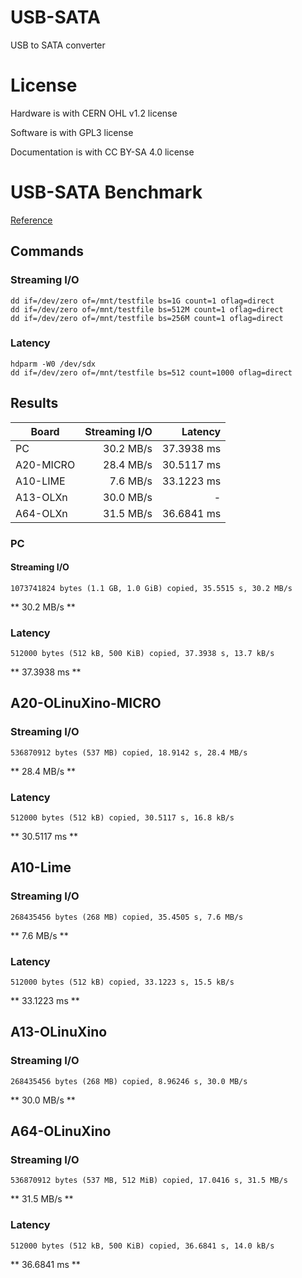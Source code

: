 # USB-SATA
USB to SATA converter

# License
Hardware is with CERN OHL v1.2 license

Software is with GPL3 license

Documentation is with CC BY-SA 4.0 license

# USB-SATA Benchmark

[Reference](https://www.thomas-krenn.com/en/wiki/Linux_I/O_Performance_Tests_using_dd)


## Commands
### Streaming I/O
    dd if=/dev/zero of=/mnt/testfile bs=1G count=1 oflag=direct
    dd if=/dev/zero of=/mnt/testfile bs=512M count=1 oflag=direct
    dd if=/dev/zero of=/mnt/testfile bs=256M count=1 oflag=direct

### Latency
    hdparm -W0 /dev/sdx
    dd if=/dev/zero of=/mnt/testfile bs=512 count=1000 oflag=direct
    


## Results

| Board     | Streaming I/O |   Latency  |
| ----------|--------------:| ----------:|
| PC        |     30.2 MB/s | 37.3938 ms |
| A20-MICRO |     28.4 MB/s | 30.5117 ms |
| A10-LIME  |      7.6 MB/s | 33.1223 ms |
| A13-OLXn  |     30.0 MB/s |     -      |
| A64-OLXn  |     31.5 MB/s | 36.6841 ms |


### PC
#### Streaming I/O
    1073741824 bytes (1.1 GB, 1.0 GiB) copied, 35.5515 s, 30.2 MB/s
** 30.2 MB/s **
### Latency
    512000 bytes (512 kB, 500 KiB) copied, 37.3938 s, 13.7 kB/s
** 37.3938 ms **

## A20-OLinuXino-MICRO
### Streaming I/O
    536870912 bytes (537 MB) copied, 18.9142 s, 28.4 MB/s
** 28.4 MB/s **
### Latency
    512000 bytes (512 kB) copied, 30.5117 s, 16.8 kB/s
** 30.5117 ms ** 

## A10-Lime
### Streaming I/O
    268435456 bytes (268 MB) copied, 35.4505 s, 7.6 MB/s
** 7.6 MB/s **
### Latency
    512000 bytes (512 kB) copied, 33.1223 s, 15.5 kB/s
** 33.1223 ms ** 

## A13-OLinuXino
### Streaming I/O
    268435456 bytes (268 MB) copied, 8.96246 s, 30.0 MB/s
** 30.0 MB/s **

## A64-OLinuXino
### Streaming I/O
    536870912 bytes (537 MB, 512 MiB) copied, 17.0416 s, 31.5 MB/s
** 31.5 MB/s **
### Latency
    512000 bytes (512 kB, 500 KiB) copied, 36.6841 s, 14.0 kB/s
** 36.6841 ms ** 
